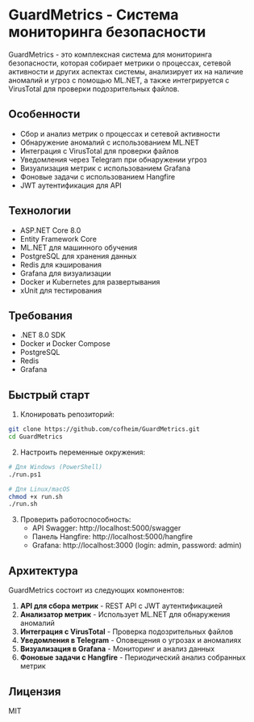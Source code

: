 # GuardMetrics - Система мониторинга безопасности

GuardMetrics - это комплексная система для мониторинга безопасности, которая собирает метрики о процессах, сетевой активности и других аспектах системы, анализирует их на наличие аномалий и угроз с помощью ML.NET, а также интегрируется с VirusTotal для проверки подозрительных файлов.

## Особенности

- Сбор и анализ метрик о процессах и сетевой активности
- Обнаружение аномалий с использованием ML.NET
- Интеграция с VirusTotal для проверки файлов
- Уведомления через Telegram при обнаружении угроз
- Визуализация метрик с использованием Grafana
- Фоновые задачи с использованием Hangfire
- JWT аутентификация для API

## Технологии

- ASP.NET Core 8.0
- Entity Framework Core
- ML.NET для машинного обучения
- PostgreSQL для хранения данных
- Redis для кэширования
- Grafana для визуализации
- Docker и Kubernetes для развертывания
- xUnit для тестирования

## Требования

- .NET 8.0 SDK
- Docker и Docker Compose
- PostgreSQL
- Redis
- Grafana

## Быстрый старт

1. Клонировать репозиторий:
```bash
git clone https://github.com/cofheim/GuardMetrics.git
cd GuardMetrics
```

2. Настроить переменные окружения:
```bash
# Для Windows (PowerShell)
./run.ps1

# Для Linux/macOS
chmod +x run.sh
./run.sh
```

3. Проверить работоспособность:
   - API Swagger: http://localhost:5000/swagger
   - Панель Hangfire: http://localhost:5000/hangfire
   - Grafana: http://localhost:3000 (login: admin, password: admin)

## Архитектура

GuardMetrics состоит из следующих компонентов:

1. **API для сбора метрик** - REST API с JWT аутентификацией
2. **Анализатор метрик** - Использует ML.NET для обнаружения аномалий
3. **Интеграция с VirusTotal** - Проверка подозрительных файлов
4. **Уведомления в Telegram** - Оповещения о угрозах и аномалиях
5. **Визуализация в Grafana** - Мониторинг и анализ данных
6. **Фоновые задачи с Hangfire** - Периодический анализ собранных метрик

## Лицензия

MIT 